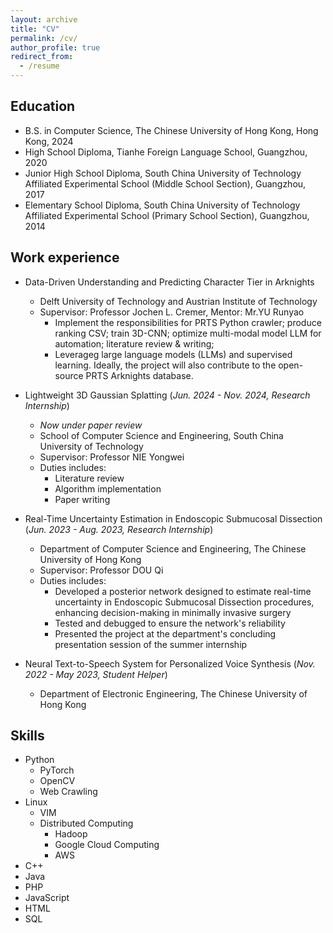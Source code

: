 ```yaml
---
layout: archive
title: "CV"
permalink: /cv/
author_profile: true
redirect_from:
  - /resume
---
```


<!-- {% include base_path %} -->

## Education
- B.S. in Computer Science, The Chinese University of Hong Kong, Hong Kong, 2024
- High School Diploma, Tianhe Foreign Language School, Guangzhou, 2020
- Junior High School Diploma, South China University of Technology Affiliated Experimental School (Middle School Section), Guangzhou, 2017
- Elementary School Diploma, South China University of Technology Affiliated Experimental School (Primary School Section), Guangzhou, 2014

## Work experience
- Data-Driven Understanding and Predicting Character Tier in Arknights
  - Delft University of Technology and Austrian Institute of Technology
  - Supervisor: Professor Jochen L. Cremer, Mentor: Mr.YU Runyao
    - Implement the responsibilities for PRTS Python crawler; produce ranking CSV; train 3D-CNN; optimize multi-modal model LLM for automation; literature review & writing;
    - Leverageg large language models (LLMs) and supervised learning. Ideally, the project will also contribute to the open-source PRTS Arknights database.

- Lightweight 3D Gaussian Splatting (*Jun. 2024 - Nov. 2024, Research Internship*)
  - *Now under paper review*
  - School of Computer Science and Engineering, South China University of Technology
  - Supervisor: Professor NIE Yongwei
  - Duties includes: 
    - Literature review
    - Algorithm implementation
    - Paper writing

- Real-Time Uncertainty Estimation in Endoscopic Submucosal Dissection (*Jun. 2023 - Aug. 2023, Research Internship*)
  - Department of Computer Science and Engineering, The Chinese University of Hong Kong
  - Supervisor: Professor DOU Qi
  - Duties includes:
    - Developed a posterior network designed to estimate real-time uncertainty in Endoscopic Submucosal Dissection procedures, enhancing decision-making in minimally invasive surgery
    - Tested and debugged to ensure the network's reliability
    - Presented the project at the department's concluding presentation session of the summer internship

- Neural Text-to-Speech System for Personalized Voice Synthesis (*Nov. 2022 - May 2023, Student Helper*)
  - Department of Electronic Engineering, The Chinese University of Hong Kong  

## Skills
- Python
  - PyTorch
  - OpenCV
  - Web Crawling
- Linux 
  - VIM
  - Distributed Computing
    - Hadoop
    - Google Cloud Computing
    - AWS
- C++
- Java
- PHP
- JavaScript
- HTML
- SQL
